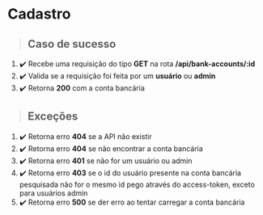 # Cadastro

> ## Caso de sucesso

1. ✔️ Recebe uma requisição do tipo **GET** na rota **/api/bank-accounts/:id**
2. ✔️ Valida se a requisição foi feita por um **usuário** ou **admin**
3. ✔️ Retorna **200** com a conta bancária

> ## Exceções

1. ✔️ Retorna erro **404** se a API não existir
2. ✔️ Retorna erro **404** se não encontrar a conta bancária
3. ✔️ Retorna erro **401** se não for um usuário ou admin
3. ✔️ Retorna erro **403** se o id do usuário presente na conta bancária pesquisada não for o mesmo id pego através do access-token, exceto para usuários admin
4. ✔️ Retorna erro **500** se der erro ao tentar carregar a conta bancária
